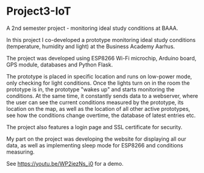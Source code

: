 # Project3-IoT
A 2nd semester project - monitoring ideal study conditions at BAAA.

In this project I co-developed a prototype monitoring ideal study conditions (temperature, humidity and light) at the Business Academy Aarhus. 

The project was developed using ESP8266 Wi-Fi microchip, Arduino board, GPS module, databases and Python Flask.

The prototype is placed in specific location and runs on low-power mode, only checking for light conditions. Once the lights turn on in the room the prototype is in,
the prototype "wakes up" and starts monitoring the conditions. At the same time, it constantly sends data to a webserver, where the user can see the current conditions
measured by the prototype, its location on the map, as well as the location of all other active prototypes, see how the conditions change overtime, the database of latest entries etc.

The project also features a login page and SSL certificate for security. 

My part on the project was developing the website for displaying all our data, as well as implementing sleep mode for ESP8266 and conditions measuring.

See https://youtu.be/WP2iezNs_j0 for a demo.
